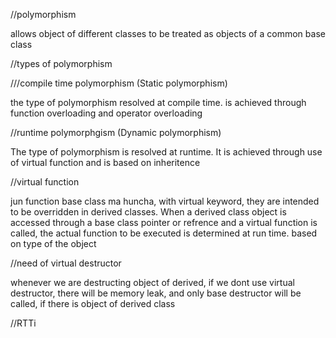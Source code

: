 //polymorphism

allows object of different classes to be treated as objects of a common base class

//types of polymorphism

///compile time polymorphism (Static polymorphism)

the type of  polymorphism resolved at compile time. is achieved through function overloading and operator overloading

//runtime polymorphgism (Dynamic polymorphism)

The type of polymorphism is resolved at runtime. It is achieved through use of virtual function and is based on inheritence


//virtual function

jun function base class ma huncha, with virtual keyword, they are intended to be overridden in derived classes. When a derived class object is accessed through a base class pointer or refrence and a virtual function is called, the actual function to be executed is determined at run time. based on type of the object


//need of virtual destructor


whenever we are destructing object of derived, if we dont use virtual destructor, there will be memory leak, and only base destructor will be called, if there is object of derived class

//RTTi


